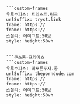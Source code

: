 ```쿠스통-프라메스
```custom-frames
우루수피스: 트리스트.링크
urlSuffix: tryst.link
frame: https://
frame: https://
스칠리: 에이그트:50브
style: height:50vh
```
```

```쿠스통-프라메스
```custom-frames
우루수피스: 테포른두지.콩
urlSuffix: theporndude.com
frame: https://
frame: https://
스칠리: 에이그트:50브
style: height:50vh
```
```

